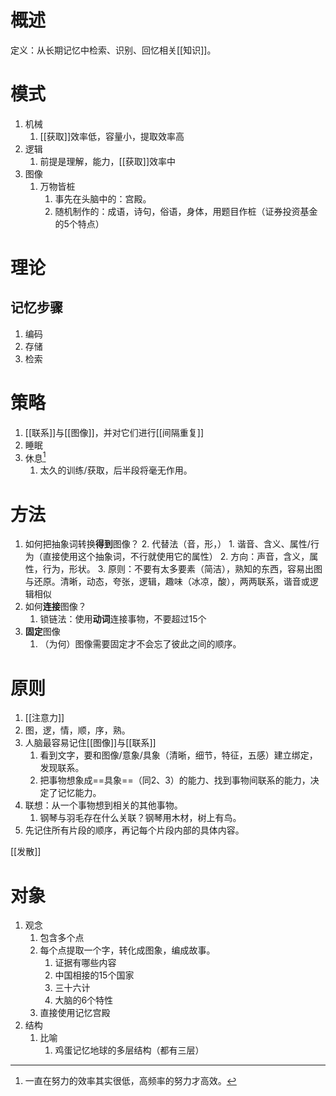 # 概述
定义：从长期记忆中检索、识别、回忆相关[[知识]]。
# 模式
1. 机械
	1. [[获取]]效率低，容量小，提取效率高
2. 逻辑
	1. 前提是理解，能力，[[获取]]效率中
3. 图像
	1. 万物皆桩
		1. 事先在头脑中的：宫殿。
		2. 随机制作的：成语，诗句，俗语，身体，用题目作桩（证券投资基金的5个特点）

# 理论
## 记忆步骤
1. 编码
2. 存储
3. 检索
# 策略
1. [[联系]]与[[图像]]，并对它们进行[[间隔重复]]
2. 睡眠
3. 休息[^1]
	1. 太久的训练/获取，后半段将毫无作用。

# 方法
1. 如何把抽象词转换**得到**图像？
	2. 代替法（音，形，）
		1. 谐音、含义、属性/行为（直接使用这个抽象词，不行就使用它的属性）
		2. 方向：声音，含义，属性，行为，形状。
		3. 原则：不要有太多要素（简洁），熟知的东西，容易出图与还原。清晰，动态，夸张，逻辑，趣味（冰凉，酸），两两联系，谐音或逻辑相似
2. 如何**连接**图像？
	1. 锁链法：使用**动词**连接事物，不要超过15个
3. **固定**图像
	1. （为何）图像需要固定才不会忘了彼此之间的顺序。
# 原则
1. [[注意力]]
2. 图，逻，情，顺，序，熟。
3. 人脑最容易记住[[图像]]与[[联系]]
	1. 看到文字，要和图像/意象/具象（清晰，细节，特征，五感）建立绑定，发现联系。
	2. 把事物想象成==具象==（同2、3）的能力、找到事物间联系的能力，决定了记忆能力。
4. 联想：从一个事物想到相关的其他事物。
	1. 钢琴与羽毛存在什么关联？钢琴用木材，树上有鸟。
5. 先记住所有片段的顺序，再记每个片段内部的具体内容。

[[发散]]

# 对象
1. 观念
	1. 包含多个点
	2. 每个点提取一个字，转化成图象，编成故事。
		1. 证据有哪些内容
		2. 中国相接的15个国家
		3. 三十六计
		4. 大脑的6个特性
	3. 直接使用记忆宫殿
3. 结构
	1. 比喻
		1. 鸡蛋记忆地球的多层结构（都有三层）

[^1]: 一直在努力的效率其实很低，高频率的努力才高效。